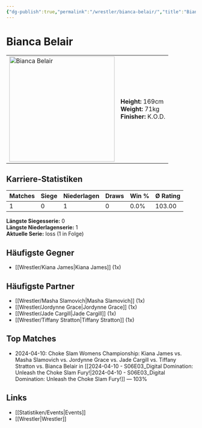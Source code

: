 ```yaml
---
{"dg-publish":true,"permalink":"/wrestler/bianca-belair/","title":"Bianca Belair","tags":["wrestler"],"noteIcon":""}
---
```



# Bianca Belair

<table>
        <tr>
        <td><img src="https://github.com/CptSpaulding1980/choke-slam-wrestling/releases/download/images/Bianca_Belair.png" width="280" alt="Bianca Belair"></td>
        <td>
        <b>Height:</b> 169cm<br>
        <b>Weight:</b> 71kg<br>
        <b>Finisher:</b> K.O.D.<br>
        </td>
        </tr>
        </table>
        
## Karriere-Statistiken

| Matches | Siege | Niederlagen | Draws | Win % | Ø Rating |
|---------|-------|-------------|-------|-------|-----------|
| 1 | 0 | 1 | 0 | 0.0% | 103.00 |

**Längste Siegesserie:** 0<br>**Längste Niederlagenserie:** 1<br>**Aktuelle Serie:** loss (1 in Folge)


## Häufigste Gegner
- [[Wrestler/Kiana James\|Kiana James]] (1x)

## Häufigste Partner
- [[Wrestler/Masha Slamovich\|Masha Slamovich]] (1x)
- [[Wrestler/Jordynne Grace\|Jordynne Grace]] (1x)
- [[Wrestler/Jade Cargill\|Jade Cargill]] (1x)
- [[Wrestler/Tiffany Stratton\|Tiffany Stratton]] (1x)

## Top Matches
- 2024-04-10: Choke Slam Womens Championship: Kiana James vs. Masha Slamovich vs. Jordynne Grace vs. Jade Cargill vs. Tiffany Stratton vs. Bianca Belair in [[2024-04-10 - S06E03_Digital Domination: Unleash the Choke Slam Fury!\|2024-04-10 - S06E03_Digital Domination: Unleash the Choke Slam Fury!]] — 103%

## Links
- [[Statistiken/Events\|Events]]
- [[Wrestler\|Wrestler]]
